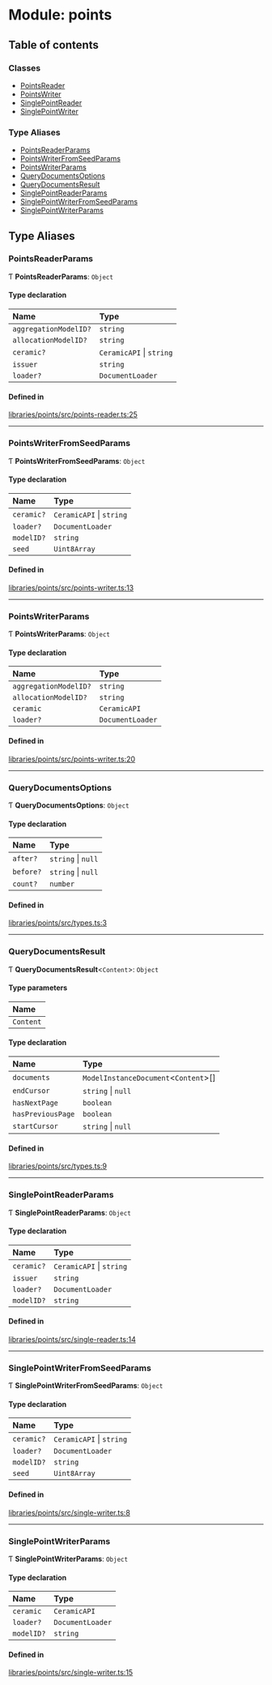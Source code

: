 # Module: points

## Table of contents

### Classes

- [PointsReader](../classes/points.PointsReader.md)
- [PointsWriter](../classes/points.PointsWriter.md)
- [SinglePointReader](../classes/points.SinglePointReader.md)
- [SinglePointWriter](../classes/points.SinglePointWriter.md)

### Type Aliases

- [PointsReaderParams](points.md#pointsreaderparams)
- [PointsWriterFromSeedParams](points.md#pointswriterfromseedparams)
- [PointsWriterParams](points.md#pointswriterparams)
- [QueryDocumentsOptions](points.md#querydocumentsoptions)
- [QueryDocumentsResult](points.md#querydocumentsresult)
- [SinglePointReaderParams](points.md#singlepointreaderparams)
- [SinglePointWriterFromSeedParams](points.md#singlepointwriterfromseedparams)
- [SinglePointWriterParams](points.md#singlepointwriterparams)

## Type Aliases

### PointsReaderParams

Ƭ **PointsReaderParams**: `Object`

#### Type declaration

| Name | Type |
| :------ | :------ |
| `aggregationModelID?` | `string` |
| `allocationModelID?` | `string` |
| `ceramic?` | `CeramicAPI` \| `string` |
| `issuer` | `string` |
| `loader?` | `DocumentLoader` |

#### Defined in

[libraries/points/src/points-reader.ts:25](https://github.com/ceramicstudio/solutions/blob/63cb3ad5f3da236446973238558e1895a955200e/libraries/points/src/points-reader.ts#L25)

___

### PointsWriterFromSeedParams

Ƭ **PointsWriterFromSeedParams**: `Object`

#### Type declaration

| Name | Type |
| :------ | :------ |
| `ceramic?` | `CeramicAPI` \| `string` |
| `loader?` | `DocumentLoader` |
| `modelID?` | `string` |
| `seed` | `Uint8Array` |

#### Defined in

[libraries/points/src/points-writer.ts:13](https://github.com/ceramicstudio/solutions/blob/63cb3ad5f3da236446973238558e1895a955200e/libraries/points/src/points-writer.ts#L13)

___

### PointsWriterParams

Ƭ **PointsWriterParams**: `Object`

#### Type declaration

| Name | Type |
| :------ | :------ |
| `aggregationModelID?` | `string` |
| `allocationModelID?` | `string` |
| `ceramic` | `CeramicAPI` |
| `loader?` | `DocumentLoader` |

#### Defined in

[libraries/points/src/points-writer.ts:20](https://github.com/ceramicstudio/solutions/blob/63cb3ad5f3da236446973238558e1895a955200e/libraries/points/src/points-writer.ts#L20)

___

### QueryDocumentsOptions

Ƭ **QueryDocumentsOptions**: `Object`

#### Type declaration

| Name | Type |
| :------ | :------ |
| `after?` | `string` \| ``null`` |
| `before?` | `string` \| ``null`` |
| `count?` | `number` |

#### Defined in

[libraries/points/src/types.ts:3](https://github.com/ceramicstudio/solutions/blob/63cb3ad5f3da236446973238558e1895a955200e/libraries/points/src/types.ts#L3)

___

### QueryDocumentsResult

Ƭ **QueryDocumentsResult**\<`Content`\>: `Object`

#### Type parameters

| Name |
| :------ |
| `Content` |

#### Type declaration

| Name | Type |
| :------ | :------ |
| `documents` | `ModelInstanceDocument`\<`Content`\>[] |
| `endCursor` | `string` \| ``null`` |
| `hasNextPage` | `boolean` |
| `hasPreviousPage` | `boolean` |
| `startCursor` | `string` \| ``null`` |

#### Defined in

[libraries/points/src/types.ts:9](https://github.com/ceramicstudio/solutions/blob/63cb3ad5f3da236446973238558e1895a955200e/libraries/points/src/types.ts#L9)

___

### SinglePointReaderParams

Ƭ **SinglePointReaderParams**: `Object`

#### Type declaration

| Name | Type |
| :------ | :------ |
| `ceramic?` | `CeramicAPI` \| `string` |
| `issuer` | `string` |
| `loader?` | `DocumentLoader` |
| `modelID?` | `string` |

#### Defined in

[libraries/points/src/single-reader.ts:14](https://github.com/ceramicstudio/solutions/blob/63cb3ad5f3da236446973238558e1895a955200e/libraries/points/src/single-reader.ts#L14)

___

### SinglePointWriterFromSeedParams

Ƭ **SinglePointWriterFromSeedParams**: `Object`

#### Type declaration

| Name | Type |
| :------ | :------ |
| `ceramic?` | `CeramicAPI` \| `string` |
| `loader?` | `DocumentLoader` |
| `modelID?` | `string` |
| `seed` | `Uint8Array` |

#### Defined in

[libraries/points/src/single-writer.ts:8](https://github.com/ceramicstudio/solutions/blob/63cb3ad5f3da236446973238558e1895a955200e/libraries/points/src/single-writer.ts#L8)

___

### SinglePointWriterParams

Ƭ **SinglePointWriterParams**: `Object`

#### Type declaration

| Name | Type |
| :------ | :------ |
| `ceramic` | `CeramicAPI` |
| `loader?` | `DocumentLoader` |
| `modelID?` | `string` |

#### Defined in

[libraries/points/src/single-writer.ts:15](https://github.com/ceramicstudio/solutions/blob/63cb3ad5f3da236446973238558e1895a955200e/libraries/points/src/single-writer.ts#L15)

